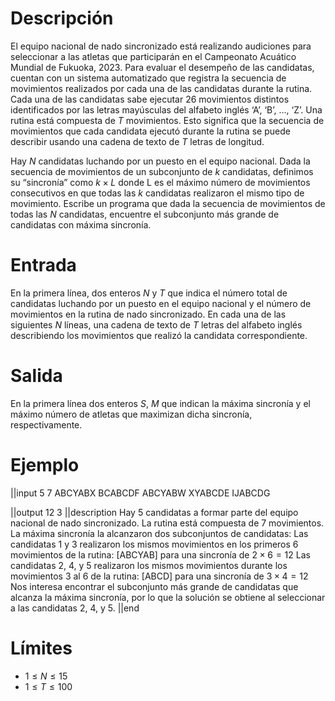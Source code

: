 # Descripción
El equipo nacional de nado sincronizado está realizando audiciones para seleccionar a las atletas que participarán en el Campeonato Acuático Mundial de Fukuoka, 2023. Para evaluar el desempeño de las candidatas, cuentan con un sistema automatizado que registra la secuencia de movimientos realizados por cada una de las candidatas durante la rutina. Cada una de las candidatas sabe ejecutar 26 movimientos distintos identificados por las letras mayúsculas del alfabeto inglés ‘A’, ‘B’, …, ‘Z’. Una rutina está compuesta de $T$ movimientos. Esto significa que la secuencia de movimientos que cada candidata ejecutó durante la rutina se puede describir usando una cadena de texto de $T$ letras de longitud.

Hay $N$ candidatas luchando por un puesto en el equipo nacional. Dada la secuencia de movimientos de un subconjunto de $k$ candidatas, definimos su “sincronía” como $k \times L$ donde L es el máximo número de movimientos consecutivos en que todas las $k$ candidatas realizaron el mismo tipo de movimiento. Escribe un programa que dada la secuencia de movimientos de todas las $N$ candidatas, encuentre el subconjunto más grande de candidatas con máxima sincronía.


# Entrada
En la primera línea, dos enteros $N$ y $T$ que indica el número total de candidatas luchando por un puesto en el equipo nacional y el número de movimientos en la rutina de nado sincronizado. En cada una de las siguientes $N$ líneas, una cadena de texto de $T$ letras del alfabeto inglés describiendo los movimientos que realizó la candidata correspondiente. 

# Salida
En la primera línea dos enteros $S$, $M$ que indican la máxima sincronía y el máximo número de atletas que maximizan dicha sincronía, respectivamente.

# Ejemplo

||input
5 7
ABCYABX
BCABCDF
ABCYABW
XYABCDE
IJABCDG

||output
12 3
||description
Hay 5 candidatas a formar parte del equipo nacional de nado sincronizado. La rutina está compuesta de 7 movimientos.
La máxima sincronía la alcanzaron dos subconjuntos de candidatas:
Las candidatas 1 y 3 realizaron los mismos movimientos en los primeros 6 movimientos de la rutina: [ABCYAB] para una sincronía de $2 \times 6 = 12$
Las candidatas 2, 4, y 5 realizaron los mismos movimientos durante los movimientos 3 al 6 de la rutina: [ABCD] para una sincronía de $3 \times 4 = 12$
Nos interesa encontrar el subconjunto más grande de candidatas que alcanza la máxima sincronía, por lo que la solución se obtiene al seleccionar a las candidatas 2, 4, y 5.
||end

# Límites
*  $1 \le N \le 15$
*  $1 \le T \le 100$


